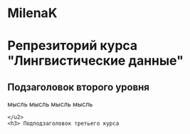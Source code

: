 # MilenaK

<h1>  Репрезиторий курса "Лингвистические данные" </h1>

<h2> Подзаголовок второго уровня </h2>

<u1> 
  <l1> мысль мысль
  <l1> мысль мысль 
  
    </u2>
    <h3> Подподзаголовок третьего курса
